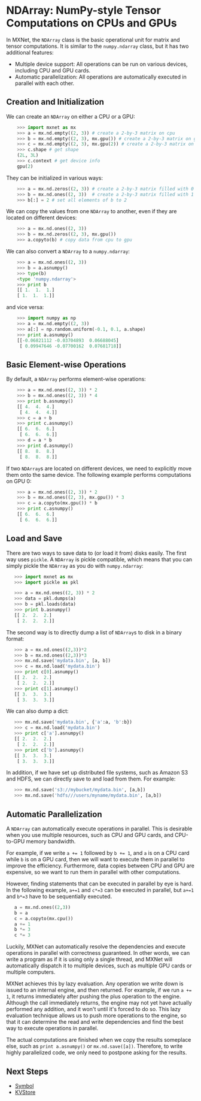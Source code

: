 # NDArray: NumPy-style Tensor Computations on CPUs and GPUs

In MXNet, the `NDArray` class is the basic operational unit for matrix and
tensor computations. It is similar to the `numpy.ndarray` class, but it has two
additional features:

- Multiple device support: All operations can be run on various devices, including CPU and GPU cards.
- Automatic parallelization: All operations are automatically executed in parallel with each other.

## Creation and Initialization

We can create an `NDArray` on either a CPU or a GPU:

```python
    >>> import mxnet as mx
    >>> a = mx.nd.empty((2, 3)) # create a 2-by-3 matrix on cpu
    >>> b = mx.nd.empty((2, 3), mx.gpu()) # create a 2-by-3 matrix on gpu 0
    >>> c = mx.nd.empty((2, 3), mx.gpu(2)) # create a 2-by-3 matrix on gpu 2
    >>> c.shape # get shape
    (2L, 3L)
    >>> c.context # get device info
    gpu(2)
```

They can be initialized in various ways:

```python
    >>> a = mx.nd.zeros((2, 3)) # create a 2-by-3 matrix filled with 0
    >>> b = mx.nd.ones((2, 3))  # create a 2-by-3 matrix filled with 1
    >>> b[:] = 2 # set all elements of b to 2
```

We can copy the values from one `NDArray` to another, even if they are located
on different devices:

```python
    >>> a = mx.nd.ones((2, 3))
    >>> b = mx.nd.zeros((2, 3), mx.gpu())
    >>> a.copyto(b) # copy data from cpu to gpu
```

We can also convert a `NDArray` to a `numpy.ndarray`:

```python
    >>> a = mx.nd.ones((2, 3))
    >>> b = a.asnumpy()
    >>> type(b)
    <type 'numpy.ndarray'>
    >>> print b
    [[ 1.  1.  1.]
    [ 1.  1.  1.]]
```

and vice versa:

```python
    >>> import numpy as np
    >>> a = mx.nd.empty((2, 3))
    >>> a[:] = np.random.uniform(-0.1, 0.1, a.shape)
    >>> print a.asnumpy()
    [[-0.06821112 -0.03704893  0.06688045]
     [ 0.09947646 -0.07700162  0.07681718]]
```

## Basic Element-wise Operations

By default, a `NDArray` performs element-wise operations:

```python
    >>> a = mx.nd.ones((2, 3)) * 2
    >>> b = mx.nd.ones((2, 3)) * 4
    >>> print b.asnumpy()
    [[ 4.  4.  4.]
     [ 4.  4.  4.]]
    >>> c = a + b
    >>> print c.asnumpy()
    [[ 6.  6.  6.]
     [ 6.  6.  6.]]
    >>> d = a * b
    >>> print d.asnumpy()
    [[ 8.  8.  8.]
     [ 8.  8.  8.]]
```

If two `NDArray`s are located on different devices, we need to explicitly move
them onto the same device. The following example performs computations on GPU 0:

```python
    >>> a = mx.nd.ones((2, 3)) * 2
    >>> b = mx.nd.ones((2, 3), mx.gpu()) * 3
    >>> c = a.copyto(mx.gpu()) * b
    >>> print c.asnumpy()
    [[ 6.  6.  6.]
     [ 6.  6.  6.]]
```

## Load and Save

There are two ways to save data to (or load it from) disks easily. The first way
uses `pickle`.  A `NDArray` is pickle compatible, which means that you can
simply pickle the `NDArray` as you do with `numpy.ndarray`:

 ```python
    >>> import mxnet as mx
    >>> import pickle as pkl

    >>> a = mx.nd.ones((2, 3)) * 2
    >>> data = pkl.dumps(a)
    >>> b = pkl.loads(data)
    >>> print b.asnumpy()
    [[ 2.  2.  2.]
     [ 2.  2.  2.]]
 ```

The second way is to directly dump a list of `NDArray`s to disk in a binary format:

 ```python
    >>> a = mx.nd.ones((2,3))*2
    >>> b = mx.nd.ones((2,3))*3
    >>> mx.nd.save('mydata.bin', [a, b])
    >>> c = mx.nd.load('mydata.bin')
    >>> print c[0].asnumpy()
    [[ 2.  2.  2.]
     [ 2.  2.  2.]]
    >>> print c[1].asnumpy()
    [[ 3.  3.  3.]
     [ 3.  3.  3.]]
 ```

We can also dump a dict:

 ```python
    >>> mx.nd.save('mydata.bin', {'a':a, 'b':b})
    >>> c = mx.nd.load('mydata.bin')
    >>> print c['a'].asnumpy()
    [[ 2.  2.  2.]
     [ 2.  2.  2.]]
    >>> print c['b'].asnumpy()
    [[ 3.  3.  3.]
     [ 3.  3.  3.]]
 ```

In addition, if we have set up distributed file systems, such as Amazon S3 and
HDFS, we can directly save to and load from them. For example:

 ```python
    >>> mx.nd.save('s3://mybucket/mydata.bin', [a,b])
    >>> mx.nd.save('hdfs///users/myname/mydata.bin', [a,b])
 ```

## Automatic Parallelization
A `NDArray` can automatically execute operations in parallel. This is desirable
when you use multiple resources, such as CPU and GPU cards, and CPU-to-GPU
memory bandwidth.

For example, if we write `a += 1` followed by `b += 1`, and `a` is on a CPU
card while `b` is on a GPU card, then we will want to execute them in parallel
to improve the efficiency. Furthermore, data copies between CPU and GPU are
expensive, so we want to run them in parallel with other computations.

However, finding statements that can be executed in parallel by eye is hard. In
the following example, `a+=1` and `c*=3` can be executed in parallel, but
`a+=1` and `b*=3` have to be sequentially executed.

 ```python
    a = mx.nd.ones((2,3))
    b = a
    c = a.copyto(mx.cpu())
    a += 1
    b *= 3
    c *= 3
 ```

Luckily, MXNet can automatically resolve the dependencies and execute
operations in parallel with correctness guaranteed. In other words, we can write
a program as if it is using only a single thread, and MXNet will automatically
dispatch it to multiple devices, such as multiple GPU cards or multiple
computers.

MXNet achieves this by lazy evaluation. Any operation we write down is issued to
an internal engine, and then returned. For example, if we run `a += 1`, it
returns immediately after pushing the plus operation to the engine. Although
the call immediately returns, the engine may not yet have actually performed
any addition, and it won't until it's forced to do so.  This lazy evaluation
technique allows us to push more operations to the engine, so that it can
determine the read and write dependencies and find the best way to execute
operations in parallel.

The actual computations are finished when we copy the results someplace else,
such as `print a.asnumpy()` or `mx.nd.save([a])`. Therefore, to write highly
parallelized code, we only need to postpone asking for the results.

##  Next Steps
* [Symbol](symbol.md)
* [KVStore](kvstore.md)

